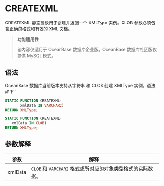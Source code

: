 CREATEXML 
==============================

CREATEXML 静态函数用于创建并返回一个 XMLType 实例。CLOB 参数必须包含正确的格式和有效的 XML 文档。


>**功能适用性**
>
>该内容仅适用于 OceanBase 数据库企业版。OceanBase 数据库社区版仅提供 MySQL 模式。

语法 
-----------------------

OceanBase 数据库当前版本支持从字符串 和 CLOB 创建 XMLType 实例。语法如下：

```sql
STATIC FUNCTION CREATEXML(
       xmlData IN VARCHAR2)
RETURN XMLType;

STATIC FUNCTION CREATEXML(
   xmlData IN CLOB)
RETURN XMLType;
```



参数解释 
-------------------------



|   参数    |                   解释                    |
|---------|-----------------------------------------|
| xmlData | `CLOB` 和 `VARCHAR2` 格式或所对应的对象类型格式的实际数据。 |


